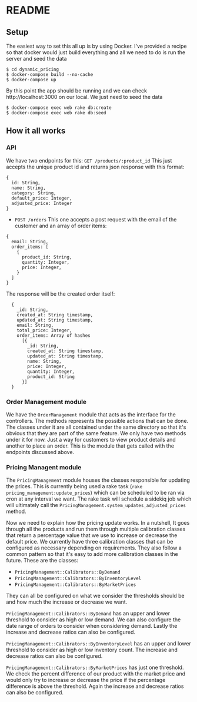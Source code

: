 # README

## Setup
The easiest way to set this all up is by using Docker. I've provided a recipe so that docker would just build everything and all we need to do is run the server and seed the data
```
$ cd dynamic_pricing
$ docker-compose build --no-cache
$ docker-compose up
```
By this point the app should be running and we can check http://localhost:3000 on our local. We just need to seed the data
```
$ docker-compose exec web rake db:create 
$ docker-compose exec web rake db:seed
```

## How it all works

### API
We have two endpoints for this:
`GET /products/:product_id`
This just accepts the unique product id and returns json response with this format:
```
{
  id: String,
  name: String,
  category: String,
  default_price: Integer,
  adjusted_price: Integer
}
```

- `POST /orders`
This one accepts a post request with the email of the customer and an array of order items:
```
{
  email: String,
  order_items: [
    {
      product_id: String,
      quantity: Integer,
      price: Integer,
    }
  ]
}
```
The response will be the created order itself:
```
  {
    _id: String,
    created_at: String timestamp,
    updated_at: String timestamp,
    email: String,
    total_price: Integer,
    order_items: Array of hashes
      [{
        _id: String,
        created_at: String timestamp,
        updated_at: String timestamp,
        name: String,
        price: Integer,
        quantity: Integer, 
        product_id: String
      }] 
  }
```

### Order Management module
We have the `OrderManagement` module that acts as the interface for the controllers. The methods represents the possible actions that can be done. The classes under it are all contained under the same directory so that it's obvious that they are part of the same feature. We only have two methods under it for now. Just a way for customers to view product details and another to place an order. This is the module that gets called with the endpoints discussed above.

### Pricing Managent module
The `PricingManagement` module houses the classes responsible for updating the prices. This is currently being used a rake task (`rake pricing_management:update_prices`) which can be scheduled to be ran via cron at any interval we want. The rake task will schedule a sidekiq job which will ultimately call the `PricingManagement.system_updates_adjusted_prices` method. 

Now we need to explain how the pricing update works. In a nutshell, It goes through all the products and run them through multiple calibration classes that return a percentage value that we use to increase or decrease the default price.
We currently have three calibration classes that can be configured as necessary depending on requirements. They also follow a common pattern so that it's easy to add more calibration classes in the future.
These are the classes:
- `PricingManagement::Calibrators::ByDemand`
- `PricingManagement::Calibrators::ByInventoryLevel`
- `PricingManagement::Calibrators::ByMarketPrices`

They can all be configured on what we consider the thresholds should be and how much the increase or decrease we want. 

`PricingManagement::Calibrators::ByDemand` has an upper and lower threshold to consider as high or low demand. We can also configure the date range of orders to consider when considering demand. Lastly the increase and decrease ratios can also be configured. 

`PricingManagement::Calibrators::ByInventoryLevel` has an upper and lower threshold to consider as high or low inventory count. The increase and decrease ratios can also be configured.

`PricingManagement::Calibrators::ByMarketPrices` has just one threshold. We check the percent difference of our product with the market price and would only try to increase or decrease the price if the percentage difference is above the threshold. Again the increase and decrease ratios can also be configured.

